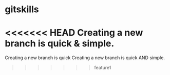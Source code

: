 # gitskills
<<<<<<< HEAD
Creating a new branch is quick & simple.
=======
Creating a new branch is quick
Creating a new branch is quick AND simple.
>>>>>>> feature1
